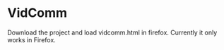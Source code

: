 # VidComm

Download the project and load vidcomm.html in firefox. Currently it only works in Firefox.
